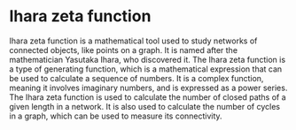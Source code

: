 # Ihara zeta function

Ihara zeta function is a mathematical tool used to study networks of connected objects, like points on a graph. It is named after the mathematician Yasutaka Ihara, who discovered it. The Ihara zeta function is a type of generating function, which is a mathematical expression that can be used to calculate a sequence of numbers. It is a complex function, meaning it involves imaginary numbers, and is expressed as a power series. The Ihara zeta function is used to calculate the number of closed paths of a given length in a network. It is also used to calculate the number of cycles in a graph, which can be used to measure its connectivity.
